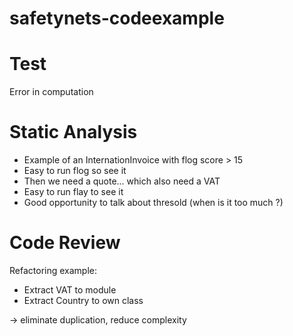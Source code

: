 safetynets-codeexample
======================

# Test
Error in computation

# Static Analysis

* Example of an InternationInvoice with flog score > 15
* Easy to run flog so see it
* Then we need a quote... which also need a VAT
* Easy to run flay to see it
* Good opportunity to talk about thresold (when is it too much ?)

# Code Review
Refactoring example:

* Extract VAT to module
* Extract Country to own class

-> eliminate duplication, reduce complexity
